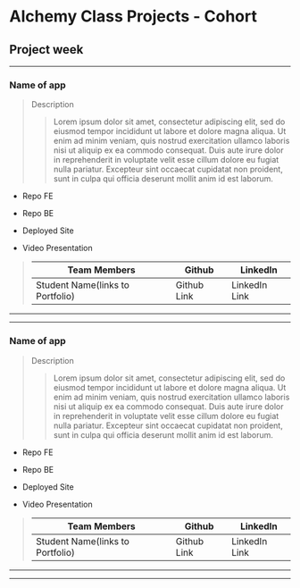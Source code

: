 # Alchemy Class Projects - Cohort 
## Project week
___

 ### Name of app

> Description 
>>Lorem ipsum dolor sit amet, consectetur adipiscing elit, sed do eiusmod tempor incididunt ut labore et dolore magna aliqua. Ut enim ad minim veniam, quis nostrud exercitation ullamco laboris nisi ut aliquip ex ea commodo consequat. Duis aute irure dolor in reprehenderit in voluptate velit esse cillum dolore eu fugiat nulla pariatur. Excepteur sint occaecat cupidatat non proident, sunt in culpa qui officia deserunt mollit anim id est laborum.

* Repo FE

* Repo BE

* Deployed Site

* Video Presentation

>
>| Team Members  | Github  | LinkedIn  |
>|---|---|---|
>|  Student Name(links to Portfolio) | Github Link   | LinkedIn Link   |

___
___
  ### Name of app

> Description 
>>Lorem ipsum dolor sit amet, consectetur adipiscing elit, sed do eiusmod tempor incididunt ut labore et dolore magna aliqua. Ut enim ad minim veniam, quis nostrud exercitation ullamco laboris nisi ut aliquip ex ea commodo consequat. Duis aute irure dolor in reprehenderit in voluptate velit esse cillum dolore eu fugiat nulla pariatur. Excepteur sint occaecat cupidatat non proident, sunt in culpa qui officia deserunt mollit anim id est laborum.

* Repo FE

* Repo BE

* Deployed Site

* Video Presentation

>
>| Team Members  | Github  | LinkedIn  |
>|---|---|---|
>|  Student Name(links to Portfolio) | Github Link   | LinkedIn Link   |

___
___
